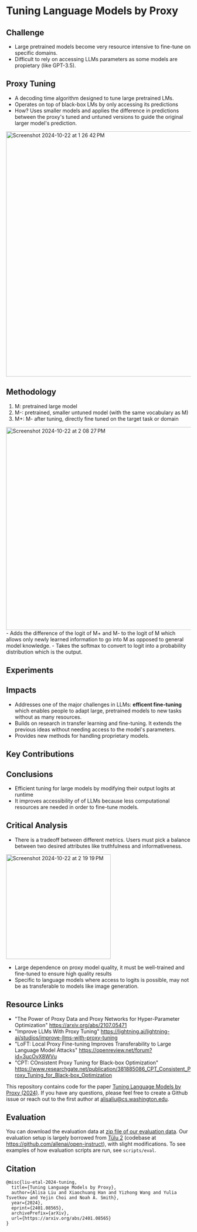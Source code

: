 # Tuning Language Models by Proxy

## Challenge
- Large pretrained models become very resource intensive to fine-tune on specific domains.
- Difficult to rely on accessing LLMs parameters as some models are propietary (like GPT-3.5).

## Proxy Tuning 
- A decoding time algorithm designed to tune large pretrained LMs.
- Operates on top of black-box LMs by only accessing its predictions
- How? Uses smaller models and applies the difference in predictions between the proxy's tuned and untuned versions to guide the original larger model's prediction.

<img width="667" alt="Screenshot 2024-10-22 at 1 26 42 PM" src="https://github.com/user-attachments/assets/e04c5877-9a36-48c1-9842-d68c7485bd6f">

## Methodology
1. M: pretrained large model 
2. M-: pretrained, smaller untuned model (with the same vocabulary as M)
3. M+: M- after tuning, directly fine tuned on the target task or domain
<img width="552" alt="Screenshot 2024-10-22 at 2 08 27 PM" src="https://github.com/user-attachments/assets/4924c7a0-f66c-47c4-8646-564c39868bc7">
- Adds the difference of the logit of M+ and M- to the logit of M which allows only newly learned information to go into M as opposed to general model knowledge.
- Takes the softmax to convert to logit into a probability distribution which is the output. 


## Experiments

## Impacts
- Addresses one of the major challenges in LLMs: **efficent fine-tuning** which enables people to adapt large, pretrained models to new tasks without as many resources.
- Builds on research in transfer learning and fine-tuning. It extends the previous ideas without needing access to the model's parameters.
- Provides new methods for handling proprietary models. 

## Key Contributions

## Conclusions
- Efficient tuning for large models by modifying their output logits at runtime
- It improves accessibility of of LLMs because less computational resources are needed in order to fine-tune models.

## Critical Analysis
- There is a tradeoff between different metrics. Users must pick a balance between two desired attributes like truthfulness and informativeness.
<img width="285" alt="Screenshot 2024-10-22 at 2 19 19 PM" src="https://github.com/user-attachments/assets/37a0e273-0d7a-4d1a-9d5d-e30d4f907b03">


- Large dependence on proxy model quality, it must be well-trained and fine-tuned to ensure high quality results
- Specific to language models where access to logits is possible, may not be as transferable to models like image generation.

## Resource Links 
- "The Power of Proxy Data and Proxy Networks for Hyper-Parameter Optimization" https://arxiv.org/abs/2107.05471
- "Improve LLMs With Proxy Tuning" https://lightning.ai/lightning-ai/studios/improve-llms-with-proxy-tuning
- "LoFT: Local Proxy Fine-tuning Improves Transferability to Large Language Model Attacks" https://openreview.net/forum?id=3ucOvX8WVu
- "CPT: COnsistent Proxy Tuning for Black-box Optimization" https://www.researchgate.net/publication/381885086_CPT_Consistent_Proxy_Tuning_for_Black-box_Optimization 











This repository contains code for the paper [Tuning Language Models by Proxy (2024)](https://arxiv.org/abs/2401.08565). If you have any questions, please feel free to create a Github issue or reach out to the first author at alisaliu@cs.washington.edu.

## Evaluation

You can download the evaluation data at [zip file of our evaluation data](https://github.com/alisawuffles/proxy-tuning/blob/main/data.zip). Our evaluation setup is largely borrowed from [Tülu 2](https://arxiv.org/abs/2311.10702) (codebase at https://github.com/allenai/open-instruct), with slight modifications. To see examples of how evaluation scripts are run, see `scripts/eval`.


## Citation
```
@misc{liu-etal-2024-tuning,
  title={Tuning Language Models by Proxy}, 
  author={Alisa Liu and Xiaochuang Han and Yizhong Wang and Yulia Tsvetkov and Yejin Choi and Noah A. Smith},
  year={2024},
  eprint={2401.08565},
  archivePrefix={arXiv},
  url={https://arxiv.org/abs/2401.08565}
}
```
